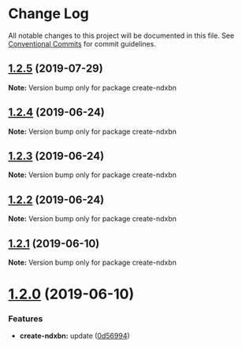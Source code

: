 # Change Log

All notable changes to this project will be documented in this file.
See [Conventional Commits](https://conventionalcommits.org) for commit guidelines.

## [1.2.5](https://github.com/ndxbn/ndxbn/compare/create-ndxbn@1.2.4...create-ndxbn@1.2.5) (2019-07-29)

**Note:** Version bump only for package create-ndxbn





## [1.2.4](https://github.com/ndxbn/ndxbn/compare/create-ndxbn@1.2.3...create-ndxbn@1.2.4) (2019-06-24)

**Note:** Version bump only for package create-ndxbn





## [1.2.3](https://github.com/ndxbn/ndxbn/compare/create-ndxbn@1.2.2...create-ndxbn@1.2.3) (2019-06-24)

**Note:** Version bump only for package create-ndxbn





## [1.2.2](https://github.com/ndxbn/ndxbn/compare/create-ndxbn@1.2.1...create-ndxbn@1.2.2) (2019-06-24)

**Note:** Version bump only for package create-ndxbn





## [1.2.1](https://github.com/ndxbn/ndxbn/compare/create-ndxbn@1.2.0...create-ndxbn@1.2.1) (2019-06-10)

**Note:** Version bump only for package create-ndxbn





# [1.2.0](https://github.com/ndxbn/ndxbn/compare/create-ndxbn@0.0.4...create-ndxbn@1.2.0) (2019-06-10)

### Features

- **create-ndxbn:** update ([0d56994](https://github.com/ndxbn/ndxbn/commit/0d56994))
